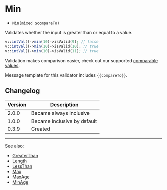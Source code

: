 # Min

- `Min(mixed $compareTo)`

Validates whether the input is greater than or equal to a value.

```php
v::intVal()->min(10)->isValid(9); // false
v::intVal()->min(10)->isValid(10); // true
v::intVal()->min(10)->isValid(11); // true
```

Validation makes comparison easier, check out our supported 
[comparable values](ComparableValues.md).

Message template for this validator includes `{{compareTo}}`.

## Changelog

Version | Description
--------|-------------
  2.0.0 | Became always inclusive
  1.0.0 | Became inclusive by default
  0.3.9 | Created

***
See also:

- [GreaterThan](GreaterThan.md)
- [Length](Length.md)
- [LessThan](LessThan.md)
- [Max](Max.md)
- [MaxAge](MaxAge.md)
- [MinAge](MinAge.md)
